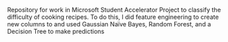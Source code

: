 Repository for work in Microsoft Student Accelerator
Project to classify the difficulty of cooking recipes.
To do this, I did feature engineering to create new columns to and used Gaussian Naïve Bayes, Random Forest, and a Decision Tree to make predictions
